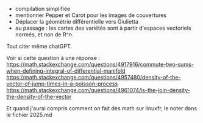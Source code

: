 - compilation simplifiée
- mentionner Pepper et Carot pour les images de couvertures
- Déplacer la géométrie différentielle vers Giulietta
- au passage : les cartes des variétés sont à partir d'espaces vectoriels normés, et non de R^n.

Tout citer même chatGPT.

Voir si cette question à une réponse : 
https://math.stackexchange.com/questions/4917916/commute-two-sums-when-defining-integral-of-differential-manifold
https://math.stackexchange.com/questions/4957480/density-of-the-vector-of-jump-times-in-a-poisson-process
https://math.stackexchange.com/questions/4961074/is-the-join-density-the-density-of-the-vector


Et quand j'aurai compris comment on fait des math sur linuxfr, le noter dans le fichier 2025.md
